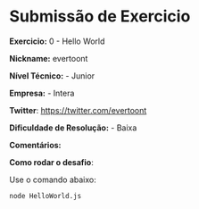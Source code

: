 # Submissão de Exercicio

**Exercicio:** 0 - Hello World

**Nickname:** evertoont

**Nível Técnico:** - Junior

**Empresa:** - Intera

**Twitter**: https://twitter.com/evertoont

**Dificuldade de Resolução:** - Baixa

**Comentários:**

**Como rodar o desafio**:

Use o comando abaixo:

```bash
node HelloWorld.js
```
